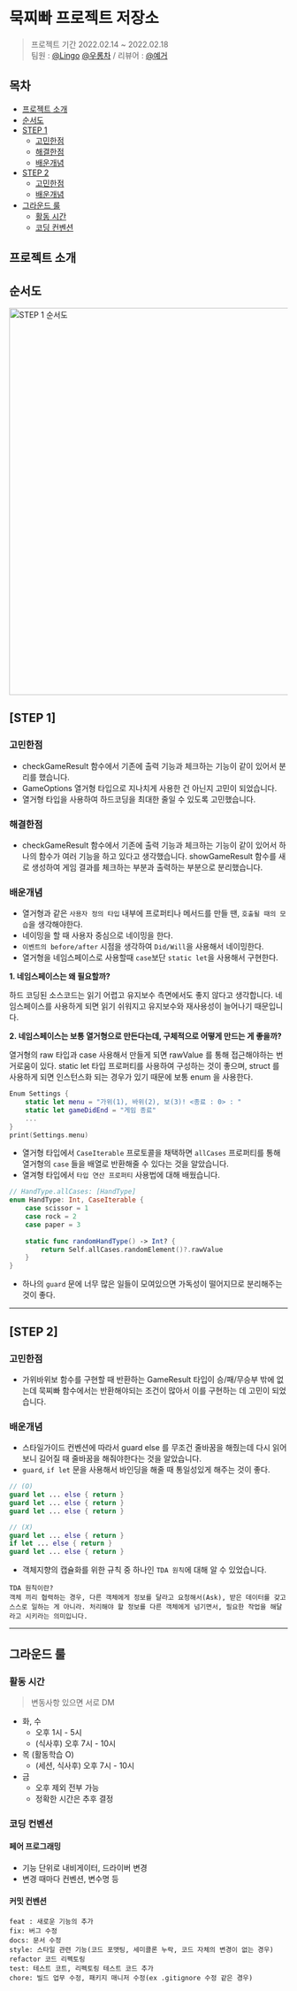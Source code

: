 # 묵찌빠 프로젝트 저장소

> 프로젝트 기간 2022.02.14 ~ 2022.02.18 </br>
팀원 : [@Lingo](https://github.com/llingo) [@우롱차](https://github.com/dnwhd0112) / 리뷰어 : [@예거](https://github.com/Jager-yoo)

## 목차

- [프로젝트 소개](#프로젝트-소개)
- [순서도](#순서도)
- [STEP 1](#step-1)
    + [고민한점](#고민한점)
    + [해결한점](#해결한점)
    + [배운개념](#배운개념)
- [STEP 2](#step-2)
    + [고민한점](#고민한점)
    + [배운개념](#배운개념)
- [그라운드 룰](#그라운드-룰)
    + [활동 시간](#활동-시간)
    + [코딩 컨벤션](#코딩-컨벤션)


## 프로젝트 소개

## 순서도
<img width="700" alt="STEP 1 순서도" src="https://user-images.githubusercontent.com/94151993/153993074-194d00ee-afc1-4daa-8ac8-afcd7f158ac3.png">

## [STEP 1]

### 고민한점
- checkGameResult 함수에서 기존에 출력 기능과 체크하는 기능이 같이 있어서 분리를 했습니다.
- GameOptions 열거형 타입으로 지나치게 사용한 건 아닌지 고민이 되었습니다.
- 열거형 타입을 사용하여 하드코딩을 최대한 줄일 수 있도록 고민했습니다.

### 해결한점
- checkGameResult 함수에서 기존에 출력 기능과 체크하는 기능이 같이 있어서 하나의 함수가 여러 기능을 하고 있다고 생각했습니다. showGameResult 함수를 새로 생성하여 게임 결과를 체크하는 부분과 출력하는 부분으로 분리했습니다.

### 배운개념

- 열거형과 같은 `사용자 정의 타입` 내부에 프로퍼티나 메서드를 만들 땐, `호출될 때의 모습`을 생각해야한다.
- 네이밍을 할 때 사용자 중심으로 네이밍을 한다.
- `이벤트의 before/after` 시점을 생각하여 `Did/Will`을 사용해서 네이밍한다.
- 열거형을 네임스페이스로 사용할때 `case`보단 `static let`을 사용해서 구현한다.

**1. 네임스페이스는 왜 필요할까?**

하드 코딩된 소스코드는 읽기 어렵고 유지보수 측면에서도 좋지 않다고 생각합니다.
네임스페이스를 사용하게 되면 읽기 쉬워지고 유지보수와 재사용성이 늘어나기 때문입니다.

**2. 네임스페이스는 보통 열거형으로 만든다는데, 구체적으로 어떻게 만드는 게 좋을까?**

열거형의 raw 타입과 case 사용해서 만들게 되면 rawValue 를 통해 접근해야하는 번거로움이 있다.
static let 타입 프로퍼티를 사용하여 구성하는 것이 좋으며, 
struct 를 사용하게 되면 인스턴스화 되는 경우가 있기 때문에 보통 enum 을 사용한다.

```swift
Enum Settings {
    static let menu = "가위(1), 바위(2), 보(3)! <종료 : 0> : "
    static let gameDidEnd = "게임 종료"
    ...
}
print(Settings.menu)
```

- 열거형 타입에서 `CaseIterable` 프로토콜을 채택하면 `allCases` 프로퍼티를 통해 열거형의 `case` 들을 배열로 반환해줄 수 있다는 것을 알았습니다.
- 열겨형 타입에서 `타입 연산 프로퍼티` 사용법에 대해 배웠습니다.

```swift
// HandType.allCases: [HandType]
enum HandType: Int, CaseIterable {
    case scissor = 1
    case rock = 2
    case paper = 3
    
    static func randomHandType() -> Int? {
        return Self.allCases.randomElement()?.rawValue
    }
}
```

- 하나의 `guard` 문에 너무 많은 일들이 모여있으면 가독성이 떨어지므로 분리해주는 것이 좋다.

---

## [STEP 2]

### 고민한점
- 가위바위보 함수를 구현할 때 반환하는 GameResult 타입이 승/패/무승부 밖에 없는데 묵찌빠 함수에서는 반환해야되는 조건이 많아서 이를 구현하는 데 고민이 되었습니다.

### 배운개념
- 스타일가이드 컨벤션에 따라서 guard else 를 무조건 줄바꿈을 해줬는데 다시 읽어보니 길어질 때 줄바꿈을 해줘야한다는 것을 알았습니다.
- `guard`, `if let` 문을 사용해서 바인딩을 해줄 때 통일성있게 해주는 것이 좋다.

```swift
// (O)
guard let ... else { return }
guard let ... else { return }
guard let ... else { return }
```

```swift
// (X)
guard let ... else { return }
if let ... else { return }
guard let ... else { return }
```

- 객체지향의 캡슐화를 위한 규칙 중 하나인 `TDA 원칙`에 대해 알 수 있었습니다.
```
TDA 원칙이란? 
객체 끼리 협력하는 경우, 다른 객체에게 정보를 달라고 요청해서(Ask), 받은 데이터를 갖고 스스로 일하는 게 아니라. 처리해야 할 정보를 다른 객체에게 넘기면서, 필요한 작업을 해달라고 시키라는 의미입니다.
```

---

## 그라운드 룰
### 활동 시간

> 변동사항 있으면 서로 DM

- 화, 수
    - 오후 1시 - 5시
    - (식사후) 오후 7시 - 10시
- 목 (활동학습 O)
    - (세션, 식사후) 오후 7시 - 10시
- 금
    - 오후 제외 전부 가능
    - 정확한 시간은 추후 결정

### 코딩 컨벤션
#### 페어 프로그래밍
- 기능 단위로 내비게이터, 드라이버 변경
- 변경 때마다 컨벤션, 변수명 등

#### 커밋 컨벤션
```
feat : 새로운 기능의 추가
fix: 버그 수정
docs: 문서 수정
style: 스타일 관련 기능(코드 포맷팅, 세미콜론 누락, 코드 자체의 변경이 없는 경우)
refactor 코드 리펙토링
test: 테스트 코트, 리펙토링 테스트 코드 추가
chore: 빌드 업무 수정, 패키지 매니저 수정(ex .gitignore 수정 같은 경우)
```
